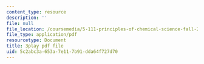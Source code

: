 ```yaml
---
content_type: resource
description: ''
file: null
file_location: /coursemedia/5-111-principles-of-chemical-science-fall-2008/5c2abc3a653a7e117b91dda64f727d70_MBz0swcfztQ.pdf
file_type: application/pdf
resourcetype: Document
title: 3play pdf file
uid: 5c2abc3a-653a-7e11-7b91-dda64f727d70
---
```

